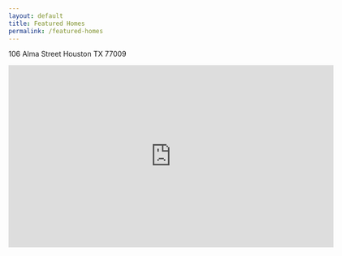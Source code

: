 ```yaml
---
layout: default
title: Featured Homes
permalink: /featured-homes
---
```


106 Alma Street Houston TX 77009 

<iframe width="640" height="360" src="https://www.youtube.com/embed/O5HvJapT5xk" frameborder="0" allow="accelerometer; autoplay; encrypted-media; gyroscope; picture-in-picture" allowfullscreen></iframe>